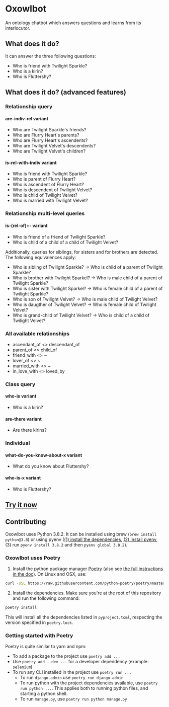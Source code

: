 # Oxowlbot

An ontology chatbot which answers questions and learns from its interlocutor.

## What does it do?

It can answer the three following questions:

- Who is friend with Twilight Sparkle?
- Who is a kirin?
- Who is Fluttershy?

## What does it do? (advanced features)

### Relationship query

#### are-indiv-rel variant

- Who are Twilight Sparkle's friends?
- Who are Flurry Heart's parents?
- Who are Flurry Heart's ascendents?
- Who are Twilight Velvet's descendents?
- Who are Twilight Velvet's children?

#### is-rel-with-indiv variant

- Who is friend with Twilight Sparkle?
- Who is parent of Flurry Heart?
- Who is ascendent of Flurry Heart?
- Who is descendent of Twilight Velvet?
- Who is child of Twilight Velvet?
- Who is married with Twilight Velvet?

### Relationship multi-level queries

#### is-(rel-of)+- variant

- Who is friend of a friend of Twilight Sparkle?
- Who is child of a child of a child of Twilight Velvet?

Additionally, queries for siblings, for sisters and for brothers are detected. The following equivalences apply:

- Who is sibling of Twilight Sparkle? -> Who is child of a parent of Twilight Sparkle?
- Who is brother with Twilight Sparkel? -> Who is male child of a parent of Twilight Sparkle?
- Who is sister with Twilight Sparkel? -> Who is female child of a parent of Twilight Sparkle?
- Who is son of Twilight Velvet? -> Who is male child of Twilight Velvet?
- Who is daugther of Twilight Velvet? -> Who is female child of Twilight Velvet?
- Who is grand-child of Twilight Velvet? -> Who is child of a child of Twilight Velvet?

####

### All available relationships

- ascendant_of <> descendant_of
- parent_of <> child_of
- friend_with <> ~
- lover_of <> ~
- married_with <> ~
- in_love_with <> loved_by

### Class query

#### who-is variant

- Who is a kirin?

#### are-there variant

- Are there kirins?

### Individual

#### what-do-you-know-about-x variant

- What do you know about Fluttershy?

#### who-is-x variant

- Who is Fluttershy?

## [Try it now](http://oxowlbot.oxie.cc/)

## Contributing

Oxowlbot uses Python 3.8.2. It can be installed using brew (`brew install python@3.8`) or using pyenv ([(1) install the dependencies](https://github.com/pyenv/pyenv/wiki#suggested-build-environment), [(2) install pyenv](https://github.com/pyenv/pyenv#the-automatic-installer), (3) run `pyenv install 3.8.2` and then `pyenv global 3.8.2`).

### Oxowlbot uses Poetry

1) Install the python package manager [Poetry](https://github.com/python-poetry/poetry) (also see [the full instructions in the doc](https://python-poetry.org/docs/#installation)). On Linux and OSX, use:

```bash
curl -sSL https://raw.githubusercontent.com/python-poetry/poetry/master/get-poetry.py | python
```

2) Install the dependencies. Make sure you're at the root of this repository and run the following command:

```bash
poetry install
```

This will install all the dependencies listed in `pyproject.toml`, respecting the version specified in `poetry.lock`.

### Getting started with Poetry

Poetry is quite similar to yarn and npm:

- To add a package to the project use `poetry add ...`
- Use `poetry add --dev ...` for a developer dependency (example: `selenium`)
- To run any CLI installed in the project use `poetry run ...`
    - To run `django-admin` use `poetry run django-admin`
    - To run python with the project dependencies available, use `poetry run python ...`. This applies both to running python files, and starting a python shell.
    - To run `manage.py`, use `poetry run python manage.py`